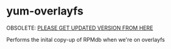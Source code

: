 # yum-overlayfs

OBSOLETE: [PLEASE GET UPDATED VERSION FROM HERE](https://github.com/rpm-software-management/yum-utils/tree/master/plugins/ovl)

Performs the inital copy-up of RPMdb when we're on overlayfs
